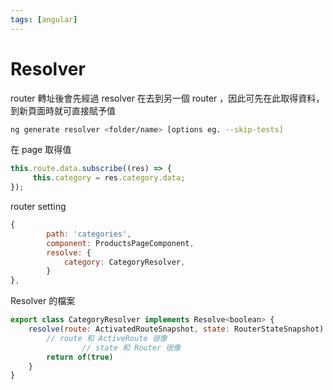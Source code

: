 ```yaml
---
tags: [angular]
---
```


# Resolver

router 轉址後會先經過 resolver 在去到另一個 router ，因此可先在此取得資料，到新頁面時就可直接賦予值

```bash
ng generate resolver <folder/name> [options eg. --skip-tests]
```

在 page 取得值

```javascript
this.route.data.subscribe((res) => {
     this.category = res.category.data;
});
```

router setting 

```javascript
{
        path: 'categories',
        component: ProductsPageComponent,
        resolve: {
            category: CategoryResolver,
        }
},
```

Resolver 的檔案

```javascript
export class CategoryResolver implements Resolve<boolean> {
    resolve(route: ActivatedRouteSnapshot, state: RouterStateSnapshot): Observable<any> {
        // route 和 ActiveRoute 很像
				// state 和 Router 很像
        return of(true)
    }
}
```
